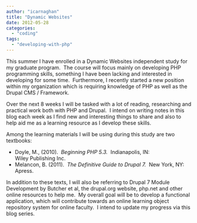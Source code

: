 ```yaml
---
author: "icarnaghan"
title: "Dynamic Websites"
date: 2012-05-28
categories: 
  - "coding"
tags: 
  - "developing-with-php"
---
```


This summer I have enrolled in a Dynamic Websites independent study for my graduate program.  The course will focus mainly on developing PHP programming skills, something I have been lacking and interested in developing for some time. <!--more-->  Furthermore, I recently started a new position within my organization which is requiring knowledge of PHP as well as the Drupal CMS / Framework.

Over the next 8 weeks I will be tasked with a lot of reading, researching and practical work both with PHP and Drupal.  I intend on writing notes in this blog each week as I find new and interesting things to share and also to help aid me as a learning resource as I develop these skills.

Among the learning materials I will be using during this study are two textbooks:

- Doyle, M., (2010).  _Beginning PHP 5.3._  Indianapolis, IN: Wiley Publishing Inc.
- Melancon, B. (2011).  _The Definitive Guide to Drupal 7._  New York, NY: Apress.

In addition to these texts, I will also be referring to Drupal 7 Module Development by Butcher et al, the drupal.org website, php.net and other online resources to help me.  My overall goal will be to develop a functional application, which will contribute towards an online learning object repository system for online faculty.  I intend to update my progress via this blog series.
